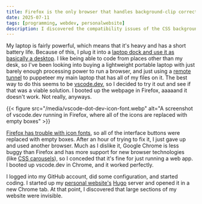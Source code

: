 ```yaml
---
title: Firefox is the only browser that handles background-clip correctly
date: 2025-07-11
tags: [programming, webdev, personalwebsite]
description: I discovered the compatibility issues of the CSS background-clip attribute
---
```


My laptop is fairly powerful, which means that it's heavy and has a short battery life. Because of this, I plug it into a [laptop dock and use it as basically a desktop](https://www.youtube.com/watch?v=Pc31L3zJiaU). I like being able to code from places other than my desk, so I've been looking into buying a lightweight portable laptop with just barely enough processing power to run a browser, and just using a [remote tunnel](https://code.visualstudio.com/docs/remote/tunnels) to puppeteer my main laptop that has all of my files on it. The best way to do this seems to be [vscode.dev](https://code.visualstudio.com/blogs/2021/10/20/vscode-dev), so I decided to try it out and see if that was a viable solution. I booted up the webpage in Firefox, aaaaand it doesn't work. Not really, anyways. 

{{< figure src="/media/vscode-dot-dev-icon-font.webp" alt="A screenshot of vscode.dev running in Firefox, where all of the icons are replaced with empty boxes" >}}

[Firefox has trouble with icon fonts](https://support.mozilla.org/en-US/questions/1016919), so all of the interface buttons were replaced with empty boxes. After an hour of trying to fix it, I just gave up and used another browser. Much as I dislike it, Google Chrome is less buggy than Firefox and has more support for new browser technologies (like [CSS carousels](https://chrome.dev/carousel/)), so I conceded that it's fine for just running a web app. I booted up vscode.dev in Chrome, and it worked perfectly.

I logged into my GitHub account, did some configuration, and started coding. I started up my [personal website's](/blog/personalwebsite) [Hugo](/blog/hugoswitch) server and opened it in a new Chrome tab. At that point, I discovered that large sections of my website were invisible.